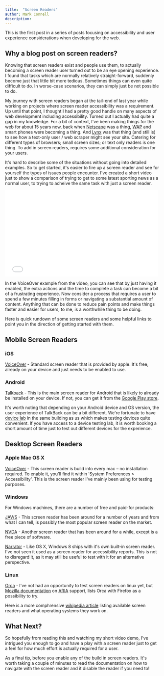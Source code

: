 ```yaml
---
title:  "Screen Readers"
author: Mark Connell
description:
---
```


This is the first post in a series of posts focusing on accessibility and user experience considerations when developing for the web.

## Why a blog post on screen readers?
Knowing that screen readers exist and people use them, to actually becoming a screen reader user turned out to be an eye opening experience. I found that tasks which are normally relatively straight-forward, suddenly become just that little bit more tedious. Sometimes things can even quite difficult to do. In worse-case scenarios, they can simply just be not possible to do.

My journey with screen readers began at the tail-end of last year while working on projects where screen reader accessibility was a requirement. Up until that point, I thought I had a pretty good handle on many aspects of web development including accessibility. Turned out I actually had quite a gap in my knowledge. For a bit of context, I've been making things for the web for about 15 years now, back when [Netscape](http://en.wikipedia.org/wiki/Netscape) was a thing, [WAP](http://en.wikipedia.org/wiki/Wireless_Application_Protocol) and smart phones were becoming a thing. And [Lynx](http://en.wikipedia.org/wiki/Lynx_(web_browser)) was that thing (and still is) to see how a text-only user / web scraper might see your site. Catering for different types of browsers; small screen sizes; or text only readers is one thing. To add in screen readers, requires some additional consideration for your users.

It's hard to describe some of the situations without going into detailed examples. So to get started, it's easier to fire up a screen reader and see for yourself the types of issues people encounter. I've created a short video just to show a comparison of trying to get to some latest sporting news as a normal user, to trying to acheive the same task with just a screen reader.

<iframe src="//player.vimeo.com/video/116171521" width="500" height="281" frameborder="0" webkitallowfullscreen mozallowfullscreen allowfullscreen></iframe>

In the VoiceOver example from the video, you can see that by just having it enabled, the extra actions and the time to complete a task can become a bit of a frustrating experience. Now consider a process that requires a user to spend a few minutes filling in forms or navigating a substantial amount of content. Anything that can be done to reduce pain points and make things faster and easier for users, to me, is a worthwhile thing to be doing.

Here is quick rundown of some screen readers and some helpful links to point you in the direction of getting started with them.

## Mobile Screen Readers

### iOS
[VoiceOver](https://www.apple.com/uk/accessibility/ios/voiceover/) - Standard screen reader that is provided by apple. It's free, already on your device and just needs to be enabled to use.

### Android
[Talkback](https://support.google.com/accessibility/android) - This is the main screen reader for Android that is likely to already be installed on your device. If not, you can get it from the [Google Play store](https://play.google.com/store/apps/details?id=com.google.android.marvin.talkback).

It's worth noting that depending on your Android device and OS version, the user experience of TalkBack can be a bit different. We're fortunate to have [device lab](http://www.devicelab.org) in the same building as us which makes testing devices quite convenient. If you have access to a device testing lab, it is worth booking a short amount of time just to test out different devices for the experience.

## Desktop Screen Readers

### Apple Mac OS X
[VoiceOver](https://www.apple.com/uk/accessibility/osx/voiceover/) - This screen reader is build into every mac – no installation required. To enable it, you'll find it within 'System Preferences > Accessibility'. This is the screen reader I've mainly been using for testing purposes.

### Windows
For Windows machines, there are a number of free and paid-for products:

[JAWS](http://www.freedomscientific.com/Products/Blindness/JAWS) - This screen reader has been around for a number of years and from what I can tell, is possibly the most popular screen reader on the market.

[NVDA](http://www.nvaccess.org) - Another screen reader that has been around for a while, except is a free piece of software.

[Narrator](http://windows.microsoft.com/en-us/windows/hear-text-read-aloud-narrator#1TC=windows-8) - Like OS X, Windows 8 ships with it's own built-in screen reader. I've not seen it used as a screen reader for accessibility reports. This is not to disregard it, as it may still be useful to test with it for an alternative perspective.

### Linux
[Orca](https://wiki.gnome.org/action/show/Projects/Orca?action=show&redirect=Orca) - I've not had an opportunity to test screen readers on linux yet, but [Mozilla documentation](https://developer.mozilla.org/en-US/docs/Web/Accessibility/ARIA/Web_applications_and_ARIA_FAQ) on [ARIA](http://www.w3.org/TR/wai-aria/) support, lists Orca with Firefox as a possibility to try.

Here is a more comphrensive [wikipedia article](http://en.wikipedia.org/wiki/List_of_screen_readers) listing available screen readers and what operating systems they work on.

## What Next?
So hopefully from reading this and watching my short video demo, I've intrigued you enough to go and have a play with a screen reader just to get a feel for how much effort is actually required for a user.

As a final tip, before you enable any of the build in screen readers. It's worth taking a couple of minutes to read the documentation on how to navigate with the screen reader and it disable the reader if you need to!
